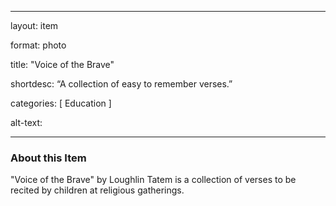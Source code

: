 
--- 
layout: item 

format: photo 

title: "Voice of the Brave"

shortdesc: “A collection of easy to remember verses.” 

categories: [ Education ]

alt-text: 



--- 



### About this Item 

"Voice of the Brave" by Loughlin Tatem is a collection of verses to be recited by children at religious gatherings. 

